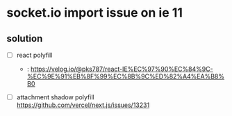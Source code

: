 # socket.io import issue on ie 11

## solution

- [ ] react polyfill

  - : https://velog.io/@pks787/react-IE%EC%97%90%EC%84%9C-%EC%9E%91%EB%8F%99%EC%8B%9C%ED%82%A4%EA%B8%B0

- [ ] attachment shadow polyfill
      https://github.com/vercel/next.js/issues/13231
